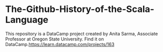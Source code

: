 # The-Github-History-of-the-Scala-Language
This repository is a DataCamp project created by Anita Sarma, Associate Professor at Oregon State University. Find it on DataCamp.https://learn.datacamp.com/projects/163

